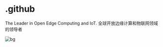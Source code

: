 # .github

The Leader in Open Edge Computing and IoT. 全球开放边缘计算和物联网领域的领导者

![bg](https://github.com/yiqisoft/.github/assets/3350211/0d695dcb-8b04-4bc9-8a1d-456ab6868cbc)
